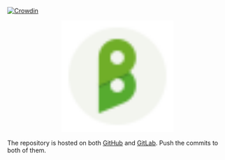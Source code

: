 [![Crowdin](https://badges.crowdin.net/buyt/localized.svg)](https://crowdin.com/project/buyt)

<div  align="center">
  <img width="256px" src="style-guide/new-logo-10-for-README.svg"/>
</div>

The repository is hosted on both [GitHub](https://github.com/mahozad/buyt) and [GitLab](https://gitlab.com/mahozad/buyt). Push the commits to both of them. 
